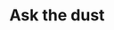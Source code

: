 ---
layout: projects
title: Ask the dust
nav_title: Portfolio
permalink: /portfolio/
ref: portfolio
lang: en
---